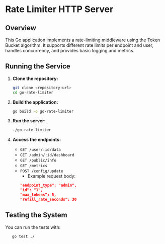 # Rate Limiter HTTP Server

## Overview

This Go application implements a rate-limiting middleware using the Token Bucket algorithm. It supports different rate limits per endpoint and user, handles concurrency, and provides basic logging and metrics.

## Running the Service

1. **Clone the repository:**

   ```bash
   git clone <repository-url>
   cd go-rate-limiter
   ```

2. **Build the application:**

   ```bash
   go build -o go-rate-limiter
   ```

3. **Run the server:**

   ```bash
   ./go-rate-limiter
   ```

4. **Access the endpoints:**
   - `GET /user/:id/data`
   - `GET /admin/:id/dashboard`
   - `GET /public/info`
   - `GET /metrics`
   - `POST /config/update`
     - Example request body:
     ```json
     "endpoint_type": "admin",
     "id": "1",
     "max_tokens": 5,
     "refill_rate_seconds": 30
     ```

## Testing the System

You can run the tests with:

```bash
   go test ./
```
